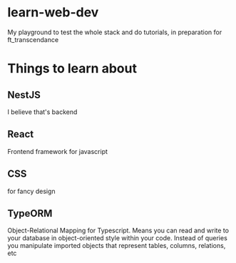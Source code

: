 # learn-web-dev
My playground to test the whole stack and do tutorials, in preparation for ft_transcendance

# Things to learn about
## NestJS
I believe that's backend
## React
Frontend framework for javascript
## CSS
for fancy design
## TypeORM
Object-Relational Mapping for Typescript. Means you can read and write to your database in object-oriented style within your code. Instead of queries you manipulate imported objects that represent tables, columns, relations, etc
## 
